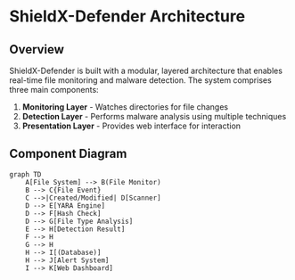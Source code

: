 # ShieldX-Defender Architecture

## Overview
ShieldX-Defender is built with a modular, layered architecture that enables real-time file monitoring and malware detection. The system comprises three main components:

1. **Monitoring Layer** - Watches directories for file changes
2. **Detection Layer** - Performs malware analysis using multiple techniques
3. **Presentation Layer** - Provides web interface for interaction

## Component Diagram

```mermaid
graph TD
    A[File System] --> B(File Monitor)
    B --> C{File Event}
    C -->|Created/Modified| D[Scanner]
    D --> E[YARA Engine]
    D --> F[Hash Check]
    D --> G[File Type Analysis]
    E --> H[Detection Result]
    F --> H
    G --> H
    H --> I[(Database)]
    H --> J[Alert System]
    I --> K[Web Dashboard]




